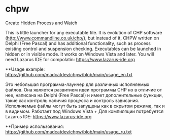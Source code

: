 # chpw
Create Hidden Process and Watch

This is little launcher for any executable file. It is evolution of CHP software (http://www.commandline.co.uk/chp/),
but instead of it, CHPW written on Delphi (Free Pascal) and has additional functionality, such as process existing control and 
suspension checking. Executables can be launched in hidden or in visible mode. It works on Windows Vista and later.
You will need Lazarus IDE for compolatin: https://www.lazarus-ide.org

**Usage example: https://github.com/madcatdev/chpw/blob/main/usage_en.txt


Это небольшая программа-лаунчер для различных исполняемых файлов. Она является развитием идеи программы CHP 
но в отличие от нее, написана на Delphi (Free Pascal) и имеет дополнительные функции, такие как контроль наличия процесса и контроль зависания.
Исполняемые файлы могут быть запущены как в скрытом режиме, так и в видимом. Работает под Windows Vista +
Для компиляции потребуется Lazarus IDE: https://www.lazarus-ide.org

**Пример использования: https://github.com/madcatdev/chpw/blob/main/usage_ru.txt